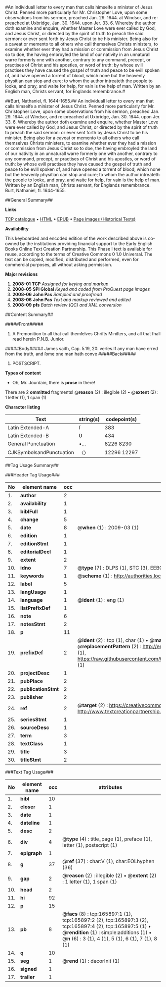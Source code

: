 #An individuall letter to every man that calls himselfe a minister of Jesus Christ. Penned more particularly for Mr. Christopher Love, upon some observations from his sermon, preached Jan. 29. 1644. at Windsor, and re-preached at Uxbridge, Jan. 30. 1644. upon Jer. 33. 6. Whereby the author doth examine and enquire, whether Master Love were ever called by God, and Jesus Christ, or directed by the spirit of truth to preach the said sermon: or ever sent forth by Jesus Christ to be his minister. Being also for a caveat or memento to all others who call themselves Christs ministers, to examine whether ever they had a mission or commission from Jesus Christ so to doe, the having embroyled the land of our nativity in an unnaturall warre formerly one with another, contrary to any command, precept, or practises of Christ and his apostles, or word of truth: by whose evill practises they have caused the gospel of truth and peace to be evill spoken of, and have opened a torrent of blood, which none but the heavenly physitian can stop and cure; to whom the author intreateth the people to looke, and pray, and waite for help, for vain is the help of man. Written by an English man, Christs servant, for Englands remembrance.#

##Burt, Nathaniel, fl. 1644-1655.##
An individuall letter to every man that calls himselfe a minister of Jesus Christ. Penned more particularly for Mr. Christopher Love, upon some observations from his sermon, preached Jan. 29. 1644. at Windsor, and re-preached at Uxbridge, Jan. 30. 1644. upon Jer. 33. 6. Whereby the author doth examine and enquire, whether Master Love were ever called by God, and Jesus Christ, or directed by the spirit of truth to preach the said sermon: or ever sent forth by Jesus Christ to be his minister. Being also for a caveat or memento to all others who call themselves Christs ministers, to examine whether ever they had a mission or commission from Jesus Christ so to doe, the having embroyled the land of our nativity in an unnaturall warre formerly one with another, contrary to any command, precept, or practises of Christ and his apostles, or word of truth: by whose evill practises they have caused the gospel of truth and peace to be evill spoken of, and have opened a torrent of blood, which none but the heavenly physitian can stop and cure; to whom the author intreateth the people to looke, and pray, and waite for help, for vain is the help of man. Written by an English man, Christs servant, for Englands remembrance.
Burt, Nathaniel, fl. 1644-1655.

##General Summary##

**Links**

[TCP catalogue](http://www.ota.ox.ac.uk/tcp/)  • 
[HTML](http://tei.it.ox.ac.uk/tcp/Texts-HTML/free/A78/A78013.html)  • 
[EPUB](http://tei.it.ox.ac.uk/tcp/Texts-EPUB/free/A78/A78013.epub) • 
[Page images (Historical Texts)](https://data.historicaltexts.jisc.ac.uk/view?pubId=eebo-99865730e&pageId=eebo-99865730e-165897-1)

**Availability**

This keyboarded and encoded edition of the
	       work described above is co-owned by the institutions
	       providing financial support to the Early English Books
	       Online Text Creation Partnership. This Phase I text is
	       available for reuse, according to the terms of Creative
	       Commons 0 1.0 Universal. The text can be copied,
	       modified, distributed and performed, even for
	       commercial purposes, all without asking permission.

**Major revisions**

1. __2008-01__ __TCP__ *Assigned for keying and markup*
1. __2008-05__ __SPi Global__ *Keyed and coded from ProQuest page images*
1. __2008-06__ __John Pas__ *Sampled and proofread*
1. __2008-06__ __John Pas__ *Text and markup reviewed and edited*
1. __2008-09__ __pfs__ *Batch review (QC) and XML conversion*

##Content Summary##

#####Front#####

1. A Premonition to all that call themſelves Chriſts Miniſters, and all that ſhall read herein P.N.B. Junior.

#####Body#####
James saith, Cap. 5.19, 20. verſes.If any man have erred from the truth, and ſome one man hath conve
#####Back#####

1. POSTSCRIPT.

**Types of content**

  * Oh, Mr. Jourdain, there is **prose** in there!

There are 2 **ommitted** fragments! 
 @__reason__ (2) : illegible (2)  •  @__extent__ (2) : 1 letter (1), 1 span (1)

**Character listing**


|Text|string(s)|codepoint(s)|
|---|---|---|
|Latin Extended-A|ſ|383|
|Latin Extended-B|Ʋ|434|
|General Punctuation|•…|8226 8230|
|CJKSymbolsandPunctuation|〈〉|12296 12297|

##Tag Usage Summary##

###Header Tag Usage###

|No|element name|occ|attributes|
|---|---|---|---|
|1.|__author__|2||
|2.|__availability__|1||
|3.|__biblFull__|1||
|4.|__change__|5||
|5.|__date__|8| @__when__ (1) : 2009-03 (1)|
|6.|__edition__|1||
|7.|__editionStmt__|1||
|8.|__editorialDecl__|1||
|9.|__extent__|2||
|10.|__idno__|7| @__type__ (7) : DLPS (1), STC (3), EEBO-CITATION (1), PROQUEST (1), VID (1)|
|11.|__keywords__|1| @__scheme__ (1) : http://authorities.loc.gov/ (1)|
|12.|__label__|5||
|13.|__langUsage__|1||
|14.|__language__|1| @__ident__ (1) : eng (1)|
|15.|__listPrefixDef__|1||
|16.|__note__|6||
|17.|__notesStmt__|2||
|18.|__p__|11||
|19.|__prefixDef__|2| @__ident__ (2) : tcp (1), char (1)  •  @__matchPattern__ (2) : ([0-9\-]+):([0-9IVX]+) (1), (.+) (1)  •  @__replacementPattern__ (2) : http://eebo.chadwyck.com/downloadtiff?vid=$1&page=$2 (1), https://raw.githubusercontent.com/textcreationpartnership/Texts/master/tcpchars.xml#$1 (1)|
|20.|__projectDesc__|1||
|21.|__pubPlace__|2||
|22.|__publicationStmt__|2||
|23.|__publisher__|2||
|24.|__ref__|2| @__target__ (2) : https://creativecommons.org/publicdomain/zero/1.0/ (1), http://www.textcreationpartnership.org/docs/. (1)|
|25.|__seriesStmt__|1||
|26.|__sourceDesc__|1||
|27.|__term__|3||
|28.|__textClass__|1||
|29.|__title__|3||
|30.|__titleStmt__|2||


###Text Tag Usage###

|No|element name|occ|attributes|
|---|---|---|---|
|1.|__bibl__|10||
|2.|__closer__|1||
|3.|__date__|1||
|4.|__dateline__|1||
|5.|__desc__|2||
|6.|__div__|4| @__type__ (4) : title_page (1), preface (1), letter (1), postscript (1)|
|7.|__epigraph__|1||
|8.|__g__|37| @__ref__ (37) : char:V (1), char:EOLhyphen (36)|
|9.|__gap__|2| @__reason__ (2) : illegible (2)  •  @__extent__ (2) : 1 letter (1), 1 span (1)|
|10.|__head__|2||
|11.|__hi__|92||
|12.|__p__|15||
|13.|__pb__|8| @__facs__ (8) : tcp:165897:1 (1), tcp:165897:2 (2), tcp:165897:3 (2), tcp:165897:4 (2), tcp:165897:5 (1)  •  @__rendition__ (1) : simple:additions (1)  •  @__n__ (6) : 3 (1), 4 (1), 5 (1), 6 (1), 7 (1), 8 (1)|
|14.|__q__|10||
|15.|__seg__|1| @__rend__ (1) : decorInit (1)|
|16.|__signed__|1||
|17.|__trailer__|1||
